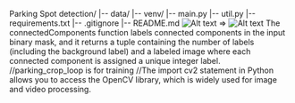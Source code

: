 Parking Spot detection/
|-- data/
|-- venv/
|-- main.py
|-- util.py
|-- requirements.txt
|-- .gitignore
|-- README.md
![Alt text](image.png) => ![Alt text](image-1.png)
The connectedComponents function labels connected components in the input binary mask, and it returns a tuple containing the number of labels (including the background label) and a labeled image where each connected component is assigned a unique integer label.
//parking_crop_loop is for training
//The import cv2 statement in Python allows you to access the OpenCV library, which is widely used for image and video processing.
